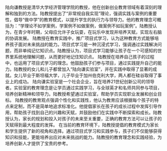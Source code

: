 陆向谦教授是清华大学经济管理学院的教授，他在创新创业教育领域有着深刻的理解和独到的方法。陆教授提出了“非常规自我实现”理论，强调实践与案例的重要性，倡导“做中学”的教育模式，以提升学生的执行力与领导力。他的教育理念可概括为：“学理论不如学案例，学案例不如做案例，做案例不如玩案例”。陆教授认为，在青少年时期，父母应允许子女玩耍，在玩乐中发现并培养天赋，实现左右脑的协调发展。 陆教授在教育实践中，推广项目式学习，认为这种教育方式能够培养孩子面对未来挑战的能力。项目式学习是一种沉浸式学习，强调通过实践解决问题，而非单纯记忆知识点。陆教授认为，项目式学习能够让孩子在一个可感知的世界里系统地理解问题，从而更好地记住知识点。 陆教授在培养自己孩子的过程中，也运用了项目式学习的理念。他鼓励孩子们参与项目，通过实践提升自己的能力。陆教授的女儿和儿子都曾加入“陆向谦实验室”，并在实践中取得了显著的成就。女儿毕业于斯坦福大学，儿子毕业于加州伯克利大学，两人都在硅谷取得了事业上的成功。 陆向谦实验室是一个社会企业，旨在培养21世纪创新公司的领导者。实验室的教育理念是让学员通过实践学习，与全球英才和名师共同参与项目，培养创新精神和领导力。陆教授希望通过实验室，帮助学员实现职业发展和创业目标。 陆教授的教育观点强调个性化和实践性，他认为教育应该根据每个孩子的特点来定制，而不是简单地追求标准化。他提倡家长在孩子的成长过程中发挥引导作用，帮助孩子找到自己的兴趣和天赋，并鼓励他们在实践中不断探索和成长。陆教授认为，家长的规划和投入对孩子的未来至关重要，正确的教育方法可以让孩子的天赋得到最大程度的发挥。 在当前的教育环境下，陆教授提倡的教育模式为家长和学生提供了新的视角和选择。通过项目式学习和实践参与，孩子们不仅能够获得知识和技能，更能培养出应对未来挑战的能力。陆教授的教育理念和实践经验，为培养创新人才提供了宝贵的参考。